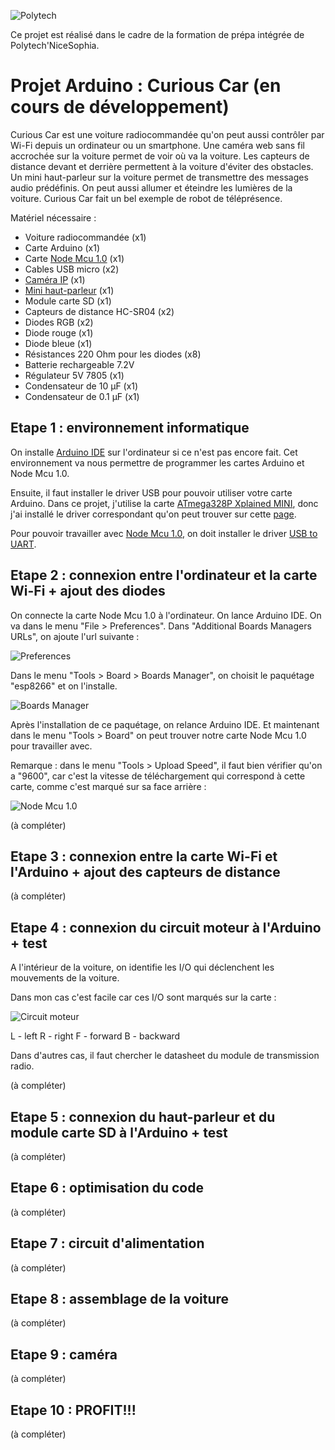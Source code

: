 ![Polytech](http://www.polytechnice.fr/jahia/jsp/jahia/templates/inc/img/polytech_nice-sophia.png)

Ce projet est réalisé dans le cadre de la formation de prépa intégrée de Polytech'NiceSophia.

# Projet Arduino : Curious Car (en cours de développement)
Curious Car est une voiture radiocommandée qu'on peut aussi contrôler par Wi-Fi depuis un ordinateur ou un smartphone. Une caméra web sans fil accrochée sur la voiture permet de voir où va la voiture. Les capteurs de distance devant et derrière permettent à la voiture d'éviter des obstacles. Un mini haut-parleur sur la voiture permet de transmettre des messages audio prédéfinis. On peut aussi allumer et éteindre les lumières de la voiture. Curious Car fait un bel exemple de robot de téléprésence.

Matériel nécessaire :

- Voiture radiocommandée (x1)
- Carte Arduino (x1)
- Carte [Node Mcu 1.0](http://www.hotmcu.com/nodemcu-lua-wifi-board-based-on-esp8266-cp2102-module-p-265.html) (x1)
- Cables USB micro (x2)
- [Caméra IP](https://fr.aliexpress.com/item/Mini-Camera-480P-Wifi-DV-DVR-Wireless-IP-Cam-Brand-New-Mini-Video-Camcorder-Recorder-Infrared/32824095038.html?src=google&albslr=229618241&isdl=y&aff_short_key=UneMJZVf&source=%7Bifdyn:dyn%7D%7Bifpla:pla%7D%7Bifdbm:DBM&albch=DID%7D&src=google&albch=shopping&acnt=494-037-6276&isdl=y&albcp=653151748&albag=36672819047&slnk=&trgt=68416666751&plac=&crea=fr32824095038&netw=g&device=c&mtctp=&gclid=EAIaIQobChMI2YLS2vPR2AIVjJEbCh2CAwuiEAkYFCABEgKM1_D_BwE) (x1)
- [Mini haut-parleur](https://www.ebay.fr/i/282434707508?chn=ps&dispItem=1) (x1)
- Module carte SD (x1)
- Capteurs de distance HC-SR04 (x2)
- Diodes RGB (x2)
- Diode rouge (x1)
- Diode bleue (x1)
- Résistances 220 Ohm pour les diodes (x8)
- Batterie rechargeable 7.2V
- Régulateur 5V 7805 (x1)
- Condensateur de 10 μF (x1)
- Condensateur de 0.1 μF (x1)

Etape 1 : environnement informatique
-
On installe [Arduino IDE](https://www.arduino.cc/en/main/software) sur l'ordinateur si ce n'est pas encore fait. Cet environnement va nous permettre de programmer les cartes Arduino et Node Mcu 1.0.

Ensuite, il faut installer le driver USB pour pouvoir utiliser votre carte Arduino. Dans ce projet, j'utilise la carte [ATmega328P Xplained MINI](https://www.microchip.com/developmenttools/productdetails.aspx?partno=atmega328p-xmini), donc j'ai installé le driver correspondant qu'on peut trouver sur cette [page](http://users.polytech.unice.fr/~pmasson/Enseignement-arduino.htm).

Pour pouvoir travailler avec [Node Mcu 1.0](http://www.hotmcu.com/nodemcu-lua-wifi-board-based-on-esp8266-cp2102-module-p-265.html), on doit installer le driver [USB to UART](https://www.silabs.com/products/development-tools/software/usb-to-uart-bridge-vcp-drivers).

Etape 2 : connexion entre l'ordinateur et la carte Wi-Fi + ajout des diodes
-
On connecte la carte Node Mcu 1.0 à l'ordinateur. On lance Arduino IDE. On va dans le menu "File > Preferences". Dans "Additional Boards Managers URLs", on ajoute l'url suivante :

![Preferences](https://github.com/Livelinndy/PeiP2_Arduino_CuriousCar/blob/master/images/Preferences.png)

Dans le menu "Tools > Board > Boards Manager", on choisit le paquétage "esp8266" et on l'installe.

![Boards Manager](https://github.com/Livelinndy/PeiP2_Arduino_CuriousCar/blob/master/images/Boards%20Manager.png)

Après l'installation de ce paquétage, on relance Arduino IDE. Et maintenant dans le menu "Tools > Board" on peut trouver notre carte Node Mcu 1.0 pour travailler avec.

Remarque : dans le menu "Tools > Upload Speed", il faut bien vérifier qu'on a "9600", car c'est la vitesse de téléchargement qui correspond à cette carte, comme c'est marqué sur sa face arrière :

<div style="display: inline-block; margin: 0 auto"><img src="https://github.com/Livelinndy/PeiP2_Arduino_CuriousCar/blob/master/images/Node%20Mcu.JPG" align="center" alt="Node Mcu 1.0"></div>

(à compléter)

Etape 3 : connexion entre la carte Wi-Fi et l'Arduino + ajout des capteurs de distance
-
(à compléter)

Etape 4 : connexion du circuit moteur à l'Arduino + test
-
A l'intérieur de la voiture, on identifie les I/O qui déclenchent les mouvements de la voiture.

Dans mon cas c'est facile car ces I/O sont marqués sur la carte :

![Circuit moteur](https://github.com/Livelinndy/PeiP2_Arduino_CuriousCar/blob/master/images/Circuit%20moteur.JPG)

L - left
R - right
F - forward
B - backward

Dans d'autres cas, il faut chercher le datasheet du module de transmission radio.

(à compléter)

Etape 5 : connexion du haut-parleur et du module carte SD à l'Arduino + test
-
(à compléter)

Etape 6 : optimisation du code
-
(à compléter)

Etape 7 : circuit d'alimentation
-
(à compléter)

Etape 8 : assemblage de la voiture
-
(à compléter)

Etape 9 : caméra
-
(à compléter)

Etape 10 : PROFIT!!!
-
(à compléter)
